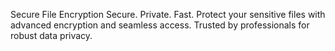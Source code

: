 Secure File Encryption
Secure.
Private. 
Fast.
Protect your sensitive files with advanced encryption and seamless access.
Trusted by professionals for robust data privacy.

